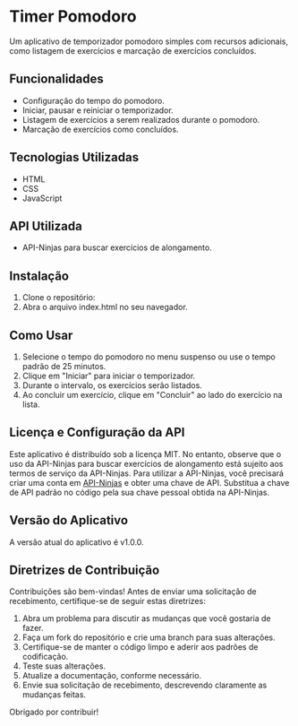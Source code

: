# Timer Pomodoro

Um aplicativo de temporizador pomodoro simples com recursos adicionais, como listagem de exercícios e marcação de exercícios concluídos.

## Funcionalidades

- Configuração do tempo do pomodoro.
- Iniciar, pausar e reiniciar o temporizador.
- Listagem de exercícios a serem realizados durante o pomodoro.
- Marcação de exercícios como concluídos.

## Tecnologias Utilizadas

- HTML
- CSS
- JavaScript

## API Utilizada

- API-Ninjas para buscar exercícios de alongamento.

## Instalação

1. Clone o repositório: 
2. Abra o arquivo index.html no seu navegador.

## Como Usar

1. Selecione o tempo do pomodoro no menu suspenso ou use o tempo padrão de 25 minutos.
2. Clique em "Iniciar" para iniciar o temporizador.
3. Durante o intervalo, os exercícios serão listados.
4. Ao concluir um exercício, clique em "Concluir" ao lado do exercício na lista.

## Licença e Configuração da API

Este aplicativo é distribuído sob a licença MIT. No entanto, observe que o uso da API-Ninjas para buscar exercícios de alongamento está sujeito aos termos de serviço da API-Ninjas. Para utilizar a API-Ninjas, você precisará criar uma conta em [API-Ninjas](https://api-ninjas.com/) e obter uma chave de API. Substitua a chave de API padrão no código pela sua chave pessoal obtida na API-Ninjas.

## Versão do Aplicativo

A versão atual do aplicativo é v1.0.0.

## Diretrizes de Contribuição

Contribuições são bem-vindas! Antes de enviar uma solicitação de recebimento, certifique-se de seguir estas diretrizes:

1. Abra um problema para discutir as mudanças que você gostaria de fazer.
2. Faça um fork do repositório e crie uma branch para suas alterações.
3. Certifique-se de manter o código limpo e aderir aos padrões de codificação.
4. Teste suas alterações.
5. Atualize a documentação, conforme necessário.
6. Envie sua solicitação de recebimento, descrevendo claramente as mudanças feitas.

Obrigado por contribuir!
